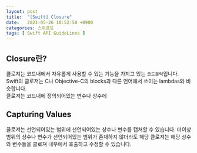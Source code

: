 ```yaml
---
layout: post
title:  "[Swift] Closure"
date:   2021-05-26 10:52:50 +0900
categories: 스위프트
tags: [ Swift API GuideLines ]
---
```


## Closure란?

클로져는 코드내에서 자유롭게 사용할 수 있는 기능을 가지고 있는 `코드블럭`입니다.
Swift의 클로저는 C나 Objective-C의 blocks과 다른 언어에서 쓰이는 lambdas와 비슷합니다.
<br>
클로져는 코드내에 정의되어있는 변수나 상수에


## Capturing Values

클로져는 선언되어있는 범위에 선언되어있는 상수나 변수를 캡쳐할 수 있습니다.
더이상 범위의 상수나 변수가 선언되어있는 범위가 존재하지 않더라도 해당 클로져는 해당 상수와 변수들을 클로져 내부에서 호출하고 수정할 수 있습니다.


